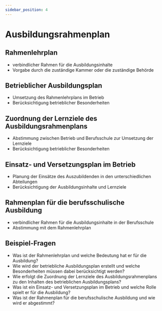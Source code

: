 ```yaml
---
sidebar_position: 4
---
```


# Ausbildungsrahmenplan

<!-- Ausbildungsrahmenplan, sachliche und zeitliche
Gliederung

-   Rahmenlehrplan
-   Betrieblicher Ausbildungsplan
-   Zuordnung der Lernziele des Ausbildungsrahmenplans zu den Inhalten des betrieblichen Ausbildungsplans unter Berücksichtigung betrieblicher
    Besonderheiten
-   Einsatz- und Versetzungsplan im Betrieb
-   Rahmenplan für die berufsschulische Ausbildung -->

## Rahmenlehrplan

-   verbindlicher Rahmen für die Ausbildungsinhalte
-   Vorgabe durch die zuständige Kammer oder die zuständige Behörde

## Betrieblicher Ausbildungsplan

-   Umsetzung des Rahmenlehrplans im Betrieb
-   Berücksichtigung betrieblicher Besonderheiten

## Zuordnung der Lernziele des Ausbildungsrahmenplans

-   Abstimmung zwischen Betrieb und Berufsschule zur Umsetzung der Lernziele
-   Berücksichtigung betrieblicher Besonderheiten

## Einsatz- und Versetzungsplan im Betrieb

-   Planung der Einsätze des Auszubildenden in den unterschiedlichen Abteilungen
-   Berücksichtigung der Ausbildungsinhalte und Lernziele

## Rahmenplan für die berufsschulische Ausbildung

-   verbindlicher Rahmen für die Ausbildungsinhalte in der Berufsschule
-   Abstimmung mit dem Rahmenlehrplan

## Beispiel-Fragen

-   Was ist der Rahmenlehrplan und welche Bedeutung hat er für die Ausbildung?
-   Wie wird der betriebliche Ausbildungsplan erstellt und welche Besonderheiten müssen dabei berücksichtigt werden?
-   Wie erfolgt die Zuordnung der Lernziele des Ausbildungsrahmenplans zu den Inhalten des betrieblichen Ausbildungsplans?
-   Was ist ein Einsatz- und Versetzungsplan im Betrieb und welche Rolle spielt er für die Ausbildung?
-   Was ist der Rahmenplan für die berufsschulische Ausbildung und wie wird er abgestimmt?
